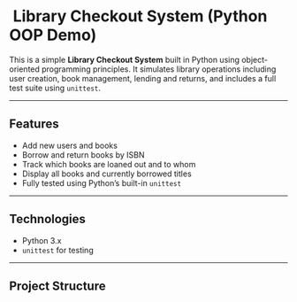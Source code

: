 # ️ Library Checkout System (Python OOP Demo)

This is a simple **Library Checkout System** built in Python using object-oriented programming principles. It simulates library operations including user creation, book management, lending and returns, and includes a full test suite using `unittest`.

---

## Features

- Add new users and books
- Borrow and return books by ISBN
- Track which books are loaned out and to whom
- Display all books and currently borrowed titles
- Fully tested using Python’s built-in `unittest`

---

## Technologies

- Python 3.x
- `unittest` for testing

---

## Project Structure

